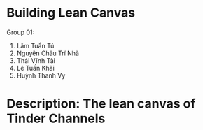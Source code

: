 # Building Lean Canvas
Group 01:
1. Lâm Tuấn Tú
2. Nguyễn Châu Trí Nhã
3. Thái Vĩnh Tài
4. Lê Tuấn Khải
5. Huỳnh Thanh Vy

# Description: The lean canvas of Tinder Channels
